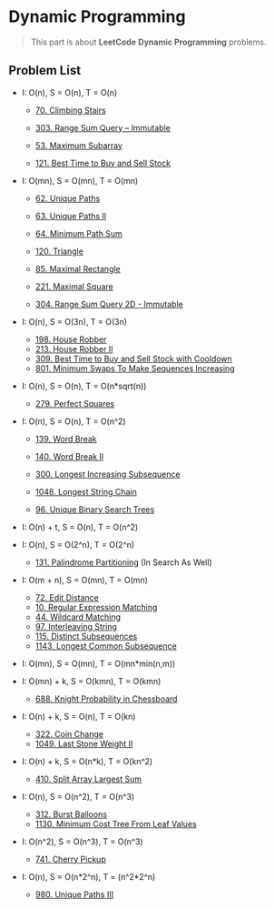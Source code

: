 # Dynamic Programming

> This part is about **LeetCode** **Dynamic Programming** problems.


## Problem List

* I: O(n), S = O(n), T = O(n)
  * [70. Climbing Stairs](leetcode/sort/70.Climbing-Stairs.md) 


  * [303. Range Sum Query – Immutable](leetcode/sort/303.Range-Sum-Query–Immutable.md)


  * [53. Maximum Subarray](leetcode/sort/53.Maximum-Subarray.md) 
  * [121. Best Time to Buy and Sell Stock](leetcode/sort/121.Best-Time-to-Buy-and-Sell-Stock.md)


* I: O(mn), S = O(mn), T = O(mn)
  * [62. Unique Paths](leetcode/sort/62.Unique-Paths.md) 
  * [63. Unique Paths II](leetcode/sort/63.Unique-Paths-II.md) 
  * [64. Minimum Path Sum](leetcode/sort/64.Minimum-Path-Sum.md) 
  * [120. Triangle](leetcode/sort/120.Triangle.md) 

  * [85. Maximal Rectangle](leetcode/sort/85.Maximal-Rectangle.md) 
  * [221. Maximal Square](leetcode/sort/221.Maximal-Square.md) 
  * [304. Range Sum Query 2D - Immutable](leetcode/sort/304.Range-Sum-Query-2D-Immutable.md) 

  
* I: O(n), S = O(3n), T = O(3n)
  * [198. House Robber](leetcode/sort/198.House-Robber.md) 
  * [213. House Robber II](leetcode/sort/213.House-Robber-II.md) 
  * [309. Best Time to Buy and Sell Stock with Cooldown](leetcode/sort/309.Best-Time-to-Buy-and-Sell-Stock-with-Cooldown.md) 
  * [801. Minimum Swaps To Make Sequences Increasing](leetcode/sort/801.Minimum-Swaps-To-Make-Sequences-Increasing.md) 


* I: O(n), S = O(n), T = O(n\*sqrt(n)) 
  * [279. Perfect Squares](leetcode/sort/279.Perfect-Squares.md)


* I: O(n), S = O(n), T = O(n^2) 
  * [139. Word Break](leetcode/sort/139.Word-Break.md)
  * [140. Word Break II](leetcode/sort/140.Word-Break-II.md)

  * [300. Longest Increasing Subsequence](leetcode/sort/300.Longest-Increasing-Subsequence.md)
  * [1048. Longest String Chain](leetcode/sort/1048.Longest-String-Chain.md)

  * [96. Unique Binary Search Trees](leetcode/sort/96.Unique-Binary-Search-Trees.md)


* I: O(n) + t, S = O(n), T = O(n^2) 


* I: O(n), S = O(2^n), T = O(2^n) 
  * [131. Palindrome Partitioning](leetcode/sort/131.Palindrome-Partitioning.md) (In Search As Well)


* I: O(m + n), S = O(mn), T = O(mn) 
  * [72. Edit Distance](leetcode/sort/72.Edit-Distance.md)
  * [10. Regular Expression Matching](leetcode/sort/10.Regular-Expression-Matching.md)
  * [44. Wildcard Matching](leetcode/sort/44.Wildcard-Matching.md)
  * [97. Interleaving String](leetcode/sort/97.Interleaving-String.md)
  * [115. Distinct Subsequences](leetcode/sort/115.Distinct-Subsequences.md)
  * [1143. Longest Common Subsequence](leetcode/sort/1143.Longest-Common-Subsequence.md)


* I: O(mn), S = O(mn), T = O(mn\*min(n,m))


* I: O(mn) + k, S = O(kmn), T = O(kmn)
  * [688. Knight Probability in Chessboard](leetcode/sort/688.Knight-Probability-in-Chessboard.md)

* I: O(n) + k, S = O(n), T = O(kn)
  * [322. Coin Change](leetcode/sort/322.Coin-Change.md)
  * [1049. Last Stone Weight II](leetcode/sort/1049.Last-Stone-Weight-II.md)


* I: O(n) + k, S = O(n\*k), T = O(kn^2)
  * [410. Split Array Largest Sum](leetcode/sort/410.Split-Array-Largest-Sum.md)


* I: O(n), S = O(n^2), T = O(n^3)
  * [312. Burst Balloons](leetcode/sort/312.Burst-Balloons.md)
  * [1130. Minimum Cost Tree From Leaf Values](leetcode/sort/1130.Minimum-Cost-Tree-From-Leaf-Values.md)


* I: O(n^2), S = O(n^3), T = O(n^3)
  * [741. Cherry Pickup](leetcode/sort/741.Cherry-Pickup.md)


* I: O(n), S = O(n\*2^n), T = (n^2\*2^n)
  * [980. Unique Paths III](leetcode/sort/980.Unique-Paths-III.md)

